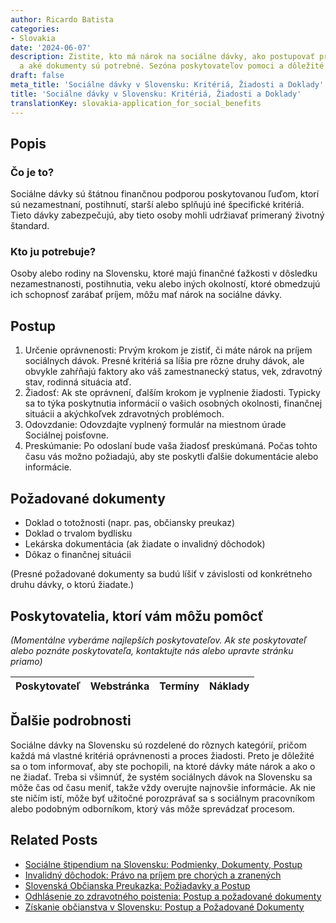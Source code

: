 ```yaml
---
author: Ricardo Batista
categories:
- Slovakia
date: '2024-06-07'
description: Zistite, kto má nárok na sociálne dávky, ako postupovať pri žiadosti
  a aké dokumenty sú potrebné. Sezóna poskytovateľov pomoci a dôležité rady pre žiadateľov.
draft: false
meta_title: 'Sociálne dávky v Slovensku: Kritériá, Žiadosti a Doklady'
title: 'Sociálne dávky v Slovensku: Kritériá, Žiadosti a Doklady'
translationKey: slovakia-application_for_social_benefits
---
```



## Popis
### Čo je to?
Sociálne dávky sú štátnou finančnou podporou poskytovanou ľuďom, ktorí sú nezamestnaní, postihnutí, starší alebo splňujú iné špecifické kritériá. Tieto dávky zabezpečujú, aby tieto osoby mohli udržiavať primeraný životný štandard.

### Kto ju potrebuje?
Osoby alebo rodiny na Slovensku, ktoré majú finančné ťažkosti v dôsledku nezamestnanosti, postihnutia, veku alebo iných okolností, ktoré obmedzujú ich schopnosť zarábať príjem, môžu mať nárok na sociálne dávky.

## Postup
1. Určenie oprávnenosti: Prvým krokom je zistiť, či máte nárok na príjem sociálnych dávok. Presné kritériá sa líšia pre rôzne druhy dávok, ale obvykle zahŕňajú faktory ako váš zamestnanecký status, vek, zdravotný stav, rodinná situácia atď.
2. Žiadosť: Ak ste oprávnení, ďalším krokom je vyplnenie žiadosti. Typicky sa to týka poskytnutia informácií o vašich osobných okolnosti, finančnej situácii a akýchkoľvek zdravotných problémoch.
3. Odovzdanie: Odovzdajte vyplnený formulár na miestnom úrade Sociálnej poisťovne.
4. Preskúmanie: Po odoslaní bude vaša žiadosť preskúmaná. Počas tohto času vás možno požiadajú, aby ste poskytli ďalšie dokumentácie alebo informácie.

## Požadované dokumenty
- Doklad o totožnosti (napr. pas, občiansky preukaz)
- Doklad o trvalom bydlisku
- Lekárska dokumentácia (ak žiadate o invalidný dôchodok)
- Dôkaz o finančnej situácii

(Presné požadované dokumenty sa budú líšiť v závislosti od konkrétneho druhu dávky, o ktorú žiadate.)

## Poskytovatelia, ktorí vám môžu pomôcť

_(Momentálne vyberáme najlepších poskytovateľov. Ak ste poskytovateľ alebo poznáte poskytovateľa, kontaktujte nás alebo upravte stránku priamo)_

| Poskytovateľ    |     Webstránka  |     Termíny      |       Náklady    |
| :-------------: | :-------------: |  :-------------: | :-------------: |

## Ďalšie podrobnosti
Sociálne dávky na Slovensku sú rozdelené do rôznych kategórií, pričom každá má vlastné kritériá oprávnenosti a proces žiadosti. Preto je dôležité sa o tom informovať, aby ste pochopili, na ktoré dávky máte nárok a ako o ne žiadať. Treba si všimnúť, že systém sociálnych dávok na Slovensku sa môže čas od času meniť, takže vždy overujte najnovšie informácie. Ak nie ste ničím istí, môže byť užitočné porozprávať sa s sociálnym pracovníkom alebo podobným odborníkom, ktorý vás môže sprevádzať procesom.


## Related Posts

- [Sociálne štipendium na Slovensku: Podmienky, Dokumenty, Postup](https://tramitit.com/sk/guides/slovakia/ziadost_o_socialne_stipendium/)
- [Invalidný dôchodok: Právo na príjem pre chorých a zranených](https://tramitit.com/sk/guides/slovakia/ziadost_o_invalidny_dochodok/)
- [Slovenská Občianska Preukazka: Požiadavky a Postup](https://tramitit.com/sk/guides/slovakia/vydanie_obcianskeho_preukazu/)
- [Odhlásenie zo zdravotného poistenia: Postup a požadované dokumenty](https://tramitit.com/sk/guides/slovakia/odhlasenie_zo_zdravotnej_poistovne/)
- [Získanie občianstva v Slovensku: Postup a Požadované Dokumenty](https://tramitit.com/sk/guides/slovakia/nadobudnutie_slovenskeho_obcianstva/)